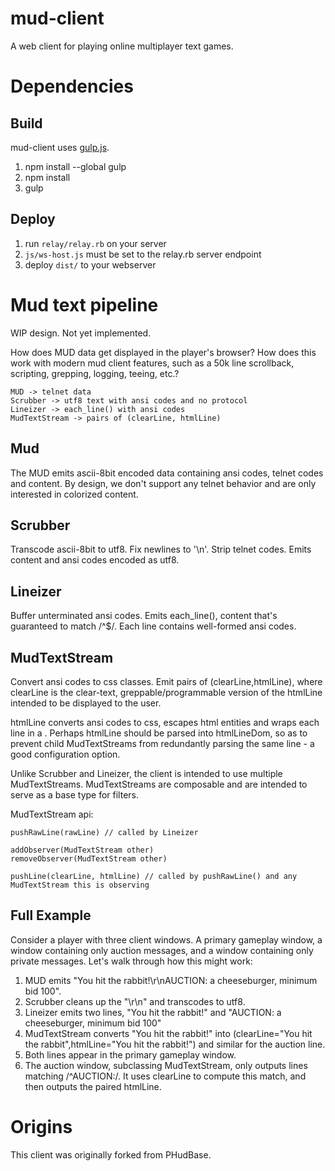 # mud-client

A web client for playing online multiplayer text games.

# Dependencies

## Build

mud-client uses [gulp.js](https://github.com/gulpjs/gulp).

1. npm install --global gulp
2. npm install
3. gulp

## Deploy

1. run `relay/relay.rb` on your server
2. `js/ws-host.js` must be set to the relay.rb server endpoint
3. deploy `dist/` to your webserver


# Mud text pipeline

WIP design. Not yet implemented.

How does MUD data get displayed in the player's browser? How does this work with modern mud client features, such as a 50k line scrollback, scripting, grepping, logging, teeing, etc.?

    MUD -> telnet data
    Scrubber -> utf8 text with ansi codes and no protocol
    Lineizer -> each_line() with ansi codes
    MudTextStream -> pairs of (clearLine, htmlLine)

## Mud

The MUD emits ascii-8bit encoded data containing ansi codes, telnet codes and content. By design, we don't support any telnet behavior and are only interested in colorized content.

## Scrubber

Transcode ascii-8bit to utf8. Fix newlines to '\n'. Strip telnet codes. Emits content and ansi codes encoded as utf8.

## Lineizer

Buffer unterminated ansi codes. Emits each_line(), content that's guaranteed to match /^$/. Each line contains well-formed ansi codes.

## MudTextStream

Convert ansi codes to css classes. Emit pairs of (clearLine,htmlLine), where clearLine is the clear-text, greppable/programmable version of the htmlLine intended to be displayed to the user. 

htmlLine converts ansi codes to css, escapes html entities and wraps each line in a <span>. Perhaps htmlLine should be parsed into htmlLineDom, so as to prevent child MudTextStreams from redundantly parsing the same line - a good configuration option.

Unlike Scrubber and Lineizer, the client is intended to use multiple MudTextStreams. MudTextStreams are composable and are intended to serve as a base type for filters.

MudTextStream api:

    pushRawLine(rawLine) // called by Lineizer
    
    addObserver(MudTextStream other) 
    removeObserver(MudTextStream other)

    pushLine(clearLine, htmlLine) // called by pushRawLine() and any MudTextStream this is observing


## Full Example

Consider a player with three client windows. A primary gameplay window, a window containing only auction messages, and a window containing only private messages. Let's walk through how this might work:

1. MUD emits "You hit the rabbit!\r\nAUCTION: a cheeseburger, minimum bid 100".
2. Scrubber cleans up the "\r\n" and transcodes to utf8.
3. Lineizer emits two lines, "You hit the rabbit!" and "AUCTION: a cheeseburger, minimum bid 100"
4. MudTextStream converts "You hit the rabbit!" into (clearLine="You hit the rabbit",htmlLine="<span><span class="color_fg_bb">You hit the rabbit!</span></span>") and similar for the auction line.
5. Both lines appear in the primary gameplay window.
6. The auction window, subclassing MudTextStream, only outputs lines matching /^AUCTION:/. It uses clearLine to compute this match, and then outputs the paired htmlLine.


# Origins

This client was originally forked from PHudBase.
